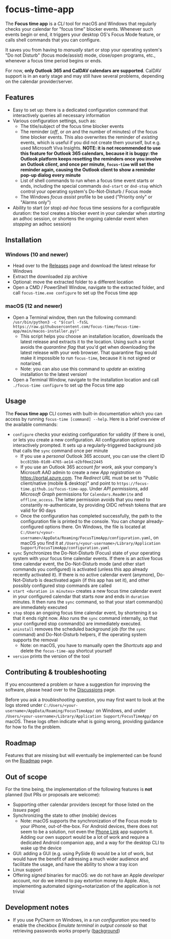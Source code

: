 # focus-time-app

The **Focus time app** is a _CLI_ tool for macOS and Windows that regularly checks your calendar for "focus time"
blocker events. Whenever such events begin or end, it triggers your desktop OS's Focus Mode feature, or calls
shell commands that you can configure.

It saves you from having to _manually_ start or stop your operating system's "Do not Disturb" (focus mode/assist) mode,
close/open programs, etc., whenever a focus
time period begins or ends.

For now, **only Outlook 365 and CalDAV calendars are supported**. CalDAV support is in an early stage and may still
have several problems, depending on the calendar provider/server.

## Features

- Easy to set up: there is a dedicated configuration command that interactively queries all necessary information
- Various configuration settings, such as:
    - The title/subject of the focus time blocker events
    - The reminder (_off_, or _on_ and the number of minutes) of the focus time blocker events. This also overwrites
      the reminder of _existing_ events, which is useful if you did not create them yourself, but e.g. used Microsoft
      Viva Insights. **NOTE: it is not recommended to use this feature for Outlook 365 calendars, because it is buggy:
      the Outlook platform keeps resetting the reminders once you involve an Outlook _client_, and once per
      minute, `focus-time` will set the reminder again, causing the Outlook client to show a reminder pop-up dialog
      every minute**
    - List of shell commands to run when a focus time event starts or ends, including the special commands `dnd-start`
      or `dnd-stop` which control your operating system's Do-Not-Disturb / Focus mode
    - The Windows _focus assist_ profile to be used ("Priority only" or "Alarms only")
- Ability to start (or stop) _ad-hoc_ focus time sessions for a configurable duration: the tool creates a blocker event
  in your calendar when _starting_ an adhoc session, or shortens the ongoing calendar event when _stopping_ an adhoc
  session)

## Installation

### Windows (10 and newer)

- Head over to the [Releases](https://github.com/focus-time/focus-time-app/releases) page and download the latest
  release for Windows
- Extract the downloaded zip archive
- Optional: move the extracted folder to a different location
- Open a CMD / PowerShell Window, navigate to the extracted folder, and call `focus-time.exe configure` to set up the
  Focus time app

### macOS (12 and newer)

- Open a Terminal window, then run the following command:
  `/usr/bin/python3 -c "$(curl -fsSL https://raw.githubusercontent.com/focus-time/focus-time-app/main/macos-installer.py)"`
    - This script helps you choose an installation location, downloads the latest release and extracts it to the
      location. Using such a script avoids the _quarantine flag_ that you'd get when downloading the latest release with
      your web browser. That quarantine flag would make it impossible to run `focus-time`, because it is not signed or
      notarized.
    - Note: you can also use this command to _update_ an existing installation to the latest version!
- Open a Terminal Window, navigate to the installation location and call `./focus-time configure` to set up the Focus
  time app

## Usage

The **Focus time app** CLI comes with built-in documentation which you can access by
running `focus-time [command] --help`. Here is a brief overview of the available commands:

- `configure` checks your existing configuration for validity (if there is one), or lets you create a new configuration.
  All configuration options are interactively prompted. It sets up a regularly-triggered background job that calls
  the `sync` command once per minute
    - If you use a _personal_ Outlook 365 account, you can use the client ID `bcc815bb-01d0-4765-ae14-e2bf0ee22445`
    - If you use an Outlook 365 account _for work_, ask your company's Microsoft AAD admin to create a new _App
      registration_ on https://portal.azure.com. The _Redirect URL_ must be set to "Public client/native (mobile &
      desktop)" and point to `https://focus-time.github.io/focus-time-app`. Under _API permissions_,
      add _Microsoft Graph_ permissions for `Calendars.ReadWrite` and `offline_access`. The latter permission avoids
      that you need to constantly re-authenticate, by providing OIDC refresh tokens that are valid for 90 days
    - Once the configuration has completed successfully, the path to the configuration file is printed to the console.
      You can _change_ already-configured options there. On Windows, the file is located
      at `C:/Users/<your-username>/AppData/Roaming/FocusTimeApp/configuration.yaml`, on macOS you find it
      at `/Users/<your-username>/Library/Application Support/FocusTimeApp/configuration.yaml`
- `sync` Synchronizes the Do-Not-Disturb (Focus) state of your operating system with your focus
  time calendar events. If there is an active focus time calendar event, the Do-Not-Disturb mode (and other start
  commands you configured) is activated (unless this app already recently activated it). If there is no active
  calendar event (anymore), Do-Not-Disturb is deactivated again (if this app has set it), and other possibly configured
  stop commands are called
- `start <duration in minutes>` creates a new focus time calendar event in your configured calendar that starts _now_
  and ends in `duration` minutes. It then runs the `sync` command, so that your start command(s) are
  immediately executed
- `stop` stops an ongoing focus time calendar event, by shortening it so that it ends right now. Also runs the `sync`
  command internally, so that your configured stop command(s) are immediately executed.
- `uninstall` removes the scheduled background job (for the `sync` command) and Do-Not-Disturb helpers, if the operating
  system supports the removal
    - Note: on macOS, you have to manually open the _Shortcuts_ app and delete the `focus-time-app` shortcut yourself
- `version` prints the version of the tool

## Contributing & troubleshooting

If you encountered a problem or have a suggestion for improving the software, please head over to
the [Discussions](https://github.com/focus-time/focus-time-app/discussions) page.

Before you ask a _troubleshooting_ question, you may first want to look at the logs stored
under `C:/Users/<your-username>/AppData/Roaming/FocusTimeApp/` on Windows,
and under `/Users/<your-username>/Library/Application Support/FocusTimeApp/` on macOS. These logs often indicate what
is going wrong, providing guidance for how to fix the problem.

## Roadmap

Features that are missing but will eventually be implemented can be found on
the [Roadmap](https://github.com/orgs/focus-time/projects/1) page.

## Out of scope

For the time being, the implementation of the following features is **not** planned (but PRs or proposals are welcome):

- Supporting other calendar providers (except for those listed on the _Issues_ page)
- Synchronizing the state to other (mobile) devices
    - Note: macOS supports the synchronization of the Focus mode to your iPhone, out-of-the-box. For Android
      devices, there does not seem to be a solution, not even
      the [Phone Link](https://apps.microsoft.com/store/detail/phone-link/9NMPJ99VJBWV) app supports it. Adding our own
      support would be a lot of work and require a dedicated Android companion app, and a way for the desktop CLI to
      wake up the device
- GUI: adding a GUI (e.g. using PySide 6) would be a lot of work, but would have the benefit of adressing a much wider
  audience and facilitate the usage, and have the ability to show a tray icon
- Linux support
- Offering _signed_ binaries for macOS: we do not have an Apple _developer_ account, nor do we intend to pay extortion
  money to Apple. Also, implementing automated signing+notarization of the application is not trivial

## Development notes

- If you use PyCharm on Windows, in a _run configuration_ you need to enable the checkbox _Emulate terminal in output
  console_ so that retrieving passwords works
  properly ([background](https://youtrack.jetbrains.com/issue/PY-1823/getpass-should-accept-input-in-IDE-console))
